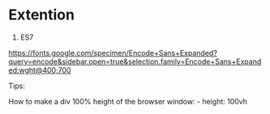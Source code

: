 # Extention

1. ES7

https://fonts.google.com/specimen/Encode+Sans+Expanded?query=encode&sidebar.open=true&selection.family=Encode+Sans+Expanded:wght@400;700

Tips:

How to make a div 100% height of the browser window: - height: 100vh
